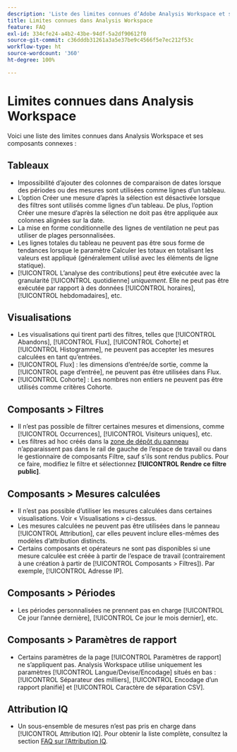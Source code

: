 ```yaml
---
description: 'Liste des limites connues d’Adobe Analysis Workspace et ses composants connexes :'
title: Limites connues dans Analysis Workspace
feature: FAQ
exl-id: 334cfe24-a4b2-43be-94df-5a2df90612f0
source-git-commit: c36dddb31261a3a5e37be9c4566f5e7ec212f53c
workflow-type: ht
source-wordcount: '360'
ht-degree: 100%

---
```


# Limites connues dans Analysis Workspace

Voici une liste des limites connues dans Analysis Workspace et ses composants connexes :

## Tableaux

* Impossibilité d’ajouter des colonnes de comparaison de dates lorsque des périodes ou des mesures sont utilisées comme lignes d’un tableau.
* L’option Créer une mesure d’après la sélection est désactivée lorsque des filtres sont utilisés comme lignes d’un tableau. De plus, l’option Créer une mesure d’après la sélection ne doit pas être appliquée aux colonnes alignées sur la date.
* La mise en forme conditionnelle des lignes de ventilation ne peut pas utiliser de plages personnalisées.
* Les lignes totales du tableau ne peuvent pas être sous forme de tendances lorsque le paramètre Calculer les totaux en totalisant les valeurs est appliqué (généralement utilisé avec les éléments de ligne statique).
* [!UICONTROL L’analyse des contributions] peut être exécutée avec la granularité [!UICONTROL quotidienne] _uniquement_. Elle ne peut pas être exécutée par rapport à des données [!UICONTROL horaires], [!UICONTROL hebdomadaires], etc.

## Visualisations

* Les visualisations qui tirent parti des filtres, telles que [!UICONTROL Abandons], [!UICONTROL Flux], [!UICONTROL Cohorte] et [!UICONTROL Histogramme], ne peuvent pas accepter les mesures calculées en tant qu’entrées.
* [!UICONTROL Flux] : les dimensions d’entrée/de sortie, comme la [!UICONTROL page d’entrée], ne peuvent pas être utilisées dans Flux.
* [!UICONTROL Cohorte] : Les nombres non entiers ne peuvent pas être utilisés comme critères Cohorte.

## Composants > Filtres

* Il n’est pas possible de filtrer certaines mesures et dimensions, comme [!UICONTROL Occurrences], [!UICONTROL Visiteurs uniques], etc.
* Les filtres ad hoc créés dans la [zone de dépôt du panneau](/help/analysis-workspace/c-panels/panels.md) n’apparaissent pas dans le rail de gauche de l’espace de travail ou dans le gestionnaire de composants Filtre, sauf s’ils sont rendus publics. Pour ce faire, modifiez le filtre et sélectionnez **[!UICONTROL Rendre ce filtre public]**.

## Composants > Mesures calculées

* Il n’est pas possible d’utiliser les mesures calculées dans certaines visualisations. Voir « Visualisations » ci-dessus.
* Les mesures calculées ne peuvent pas être utilisées dans le panneau [!UICONTROL Attribution], car elles peuvent inclure elles-mêmes des modèles d’attribution distincts.
* Certains composants et opérateurs ne sont pas disponibles si une mesure calculée est créée à partir de l’espace de travail (contrairement à une création à partir de [!UICONTROL Composants > Filtres]). Par exemple, [!UICONTROL Adresse IP].

## Composants > Périodes

* Les périodes personnalisées ne prennent pas en charge [!UICONTROL Ce jour l’année dernière], [!UICONTROL Ce jour le mois dernier], etc.


## Composants > Paramètres de rapport

* Certains paramètres de la page [!UICONTROL Paramètres de rapport] ne s’appliquent pas. Analysis Workspace utilise uniquement les paramètres [!UICONTROL Langue/Devise/Encodage] situés en bas : [!UICONTROL Séparateur des milliers], [!UICONTROL Encodage d’un rapport planifié] et [!UICONTROL Caractère de séparation CSV].

## Attribution IQ

* Un sous-ensemble de mesures n’est pas pris en charge dans [!UICONTROL Attribution IQ]. Pour obtenir la liste complète, consultez la section [FAQ sur l’Attribution IQ](../attribution/faq.md).
